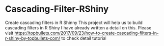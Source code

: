# Cascading-Filter-RShiny
Create cascading filters in R Shinny
This project will help us to build cascading filters in R Shiny
I have already written a detail on this. Please visit https://topbullets.com/2017/09/23/how-to-create-cascading-filters-in-r-shiny-by-topbullets-com/ to check detail tutorial
